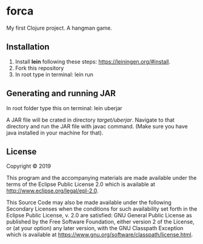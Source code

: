 # forca

My first Clojure project. A hangman game.

## Installation
1. Install **lein** following these steps: https://leiningen.org/#install.
2. Fork this repository
3. In root type in terminal:
    lein run


## Generating and running JAR
In root folder type this on terminal:
    lein uberjar

A JAR file will be crated in directory *target/uberjar*. Navigate to that directory and run 
the JAR file with javac command. (Make sure you have java installed in your machine for that).

## License

Copyright © 2019

This program and the accompanying materials are made available under the
terms of the Eclipse Public License 2.0 which is available at
http://www.eclipse.org/legal/epl-2.0.

This Source Code may also be made available under the following Secondary
Licenses when the conditions for such availability set forth in the Eclipse
Public License, v. 2.0 are satisfied: GNU General Public License as published by
the Free Software Foundation, either version 2 of the License, or (at your
option) any later version, with the GNU Classpath Exception which is available
at https://www.gnu.org/software/classpath/license.html.
